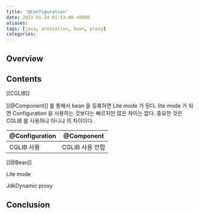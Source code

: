 ```yaml
---
title: "@Configuration"
date: 2023-01-24 01:53:00 +0900
aliases: 
tags: [java, annotation, bean, proxy]
categories: 
---
```


## Overview

## Contents

[[CGLIB]]

[[@Component]] 를 통해서 bean 을 등록하면 Lite mode 가 된다. lite mode 가 되면 Configuration 을 사용하는 것보다는 빠르지만 많은 차이는 없다. 중요한 것은 CGLIB 를 사용하냐 아니냐 의 차이이다.

| @Configuration | @Component      |
| -------------- | --------------- |
| CGLIB 사용     | CGLIB 사용 안함 |

[[@Bean]]

Lite mode

JdkDynamic proxy

## Conclusion
